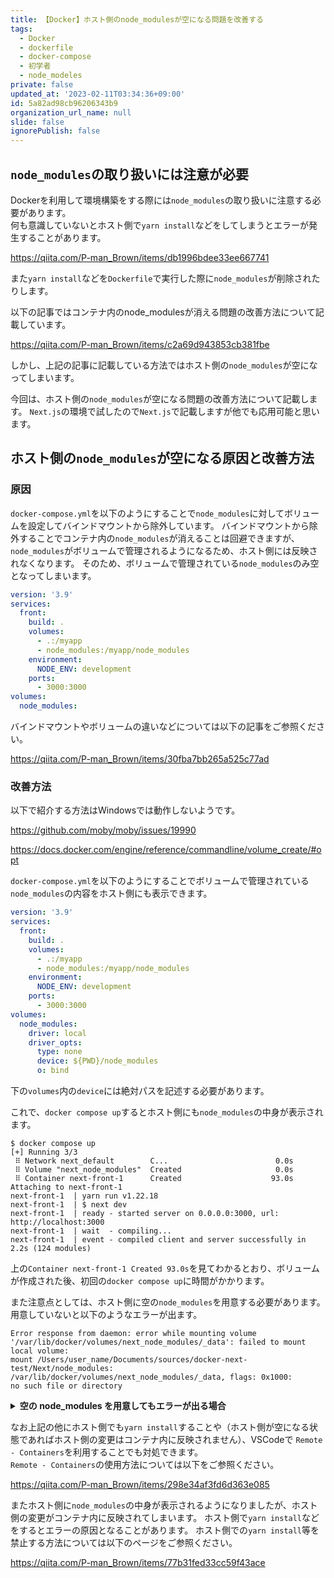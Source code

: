 ```yaml
---
title: 【Docker】ホスト側のnode_modulesが空になる問題を改善する
tags:
  - Docker
  - dockerfile
  - docker-compose
  - 初学者
  - node_modeles
private: false
updated_at: '2023-02-11T03:34:36+09:00'
id: 5a82ad98cb96206343b9
organization_url_name: null
slide: false
ignorePublish: false
---
```

## `node_modules`の取り扱いには注意が必要
Dockerを利用して環境構築をする際には`node_modules`の取り扱いに注意する必要があります。  
何も意識していないとホスト側で`yarn install`などをしてしまうとエラーが発生することがあります。  

https://qiita.com/P-man_Brown/items/db1996bdee33ee667741

また`yarn install`などを`Dockerfile`で実行した際に`node_modules`が削除されたりします。  

以下の記事ではコンテナ内のnode_modulesが消える問題の改善方法について記載しています。

https://qiita.com/P-man_Brown/items/c2a69d943853cb381fbe

しかし、上記の記事に記載している方法ではホスト側の`node_modules`が空になってしまいます。

今回は、ホスト側の`node_modules`が空になる問題の改善方法について記載します。
`Next.js`の環境で試したので`Next.js`で記載しますが他でも応用可能と思います。

## ホスト側の`node_modules`が空になる原因と改善方法
### 原因
`docker-compose.yml`を以下のようにすることで`node_modules`に対してボリュームを設定してバインドマウントから除外しています。
バインドマウントから除外することでコンテナ内の`node_modules`が消えることは回避できますが、　`node_modules`がボリュームで管理されるようになるため、ホスト側には反映されなくなります。
そのため、ボリュームで管理されている`node_modules`のみ空となってしまいます。

```docker-compose.yml
version: '3.9'
services:
  front:
    build: .
    volumes:
      - .:/myapp
      - node_modules:/myapp/node_modules
    environment:
      NODE_ENV: development
    ports:
      - 3000:3000
volumes:
  node_modules:
```

バインドマウントやボリュームの違いなどについては以下の記事をご参照ください。  

https://qiita.com/P-man_Brown/items/30fba7bb265a525c77ad

### 改善方法
以下で紹介する方法はWindowsでは動作しないようです。

https://github.com/moby/moby/issues/19990

https://docs.docker.com/engine/reference/commandline/volume_create/#opt

`docker-compose.yml`を以下のようにすることでボリュームで管理されている`node_modules`の内容をホスト側にも表示できます。

```docker-compose.yml
version: '3.9'
services:
  front:
    build: .
    volumes:
      - .:/myapp
      - node_modules:/myapp/node_modules
    environment:
      NODE_ENV: development
    ports:
      - 3000:3000
volumes:
  node_modules:
    driver: local
    driver_opts:
      type: none
      device: ${PWD}/node_modules
      o: bind
```

下の`volumes`内の`device`には絶対パスを記述する必要があります。

これで、`docker compose up`するとホスト側にも`node_modules`の中身が表示されます。
```:ターミナル
$ docker compose up
[+] Running 3/3
 ⠿ Network next_default        C...                        0.0s
 ⠿ Volume "next_node_modules"  Created                     0.0s
 ⠿ Container next-front-1      Created                    93.0s
Attaching to next-front-1
next-front-1  | yarn run v1.22.18
next-front-1  | $ next dev
next-front-1  | ready - started server on 0.0.0.0:3000, url: http://localhost:3000
next-front-1  | wait  - compiling...
next-front-1  | event - compiled client and server successfully in 2.2s (124 modules)
```
上の`Container next-front-1 Created 93.0s`を見てわかるとおり、ボリュームが作成された後、初回の`docker compose up`に時間がかかります。

また注意点としては、ホスト側に空の`node_modules`を用意する必要があります。
用意していないと以下のようなエラーが出ます。

```:ターミナル
Error response from daemon: error while mounting volume
'/var/lib/docker/volumes/next_node_modules/_data': failed to mount local volume: 
mount /Users/user_name/Documents/sources/docker-next-test/Next/node_modules:
/var/lib/docker/volumes/next_node_modules/_data, flags: 0x1000:
no such file or directory
```

<details>
<summary><b>空の node_modules を用意してもエラーが出る場合</b></summary>

空の`node_modules`を用意して`docker compose build`したにもかかわらず以下のようなエラーが出ることがあります。
```:ターミナル
$ docker compose build

$ docker compose up
[+] Running 3/0
 ⠿ Network next_default        C...                        0.0s
 ⠿ Volume "next_node_modules"  Created                     0.0s
 ⠿ Container next-front-1      Created                     0.0s
Attaching to next-front-1
next-front-1  | yarn run v1.22.18
next-front-1  | $ next dev
next-front-1  | /bin/sh: 1: next: not found
next-front-1  | info Visit https://yarnpkg.com/en/docs/cli/run for documentation about this command.
next-front-1  | error Command failed with exit code 127.
```

コンテナ内で以下のコマンドを実行し、`node_modules`が本当に空か確認します。
```:ターミナル
myuser@36f641e85791:/myapp$ ls -a node_modules
.  ..  .DS_Store
```
ホスト側の`node_modules`に`.DS_Store`があれば、これがコンテナ側に反映されてしまうことが原因です。
ホスト側の`node_modules`内の`.DS_Store`を削除するために以下を実行します。
```:ターミナル
$ rm node_modules/.DS_Store
```
そして`docker compose down -v` → `docker compose up`で改善します。
</details>

なお上記の他にホスト側でも`yarn install`することや（ホスト側が空になる状態であればホスト側の変更はコンテナ内に反映されません）、VSCodeで `Remote - Containers`を利用することでも対処できます。  
`Remote - Containers`の使用方法については以下をご参照ください。

https://qiita.com/P-man_Brown/items/298e34af3fd6d363e085

またホスト側に`node_modules`の中身が表示されるようになりましたが、ホスト側の変更がコンテナ内に反映されてしまいます。
ホスト側で`yarn install`などをするとエラーの原因となることがあります。
ホスト側での`yarn install`等を禁止する方法については以下のページをご参照ください。

https://qiita.com/P-man_Brown/items/77b31fed33cc59f43ace


